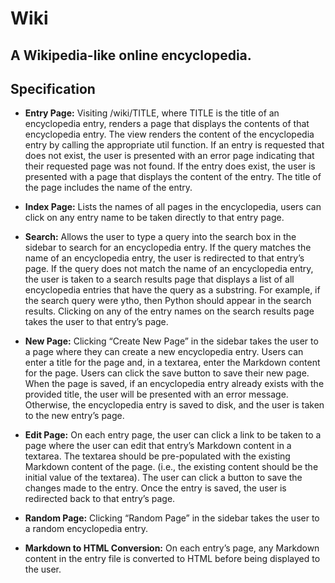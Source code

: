 # Wiki
A Wikipedia-like online encyclopedia.
---
## Specification
- **Entry Page:** Visiting /wiki/TITLE, where TITLE is the title of an encyclopedia entry, renders a page that displays the contents of that encyclopedia entry.
The view renders the content of the encyclopedia entry by calling the appropriate util function.
If an entry is requested that does not exist, the user is presented with an error page indicating that their requested page was not found.
If the entry does exist, the user is presented with a page that displays the content of the entry. The title of the page includes the name of the entry.

- **Index Page:** Lists the names of all pages in the encyclopedia, users can click on any entry name to be taken directly to that entry page.

- **Search:** Allows the user to type a query into the search box in the sidebar to search for an encyclopedia entry. If the query matches the name of an encyclopedia entry, the user is redirected to that entry’s page. If the query does not match the name of an encyclopedia entry, the user is taken to a search results page that displays a list of all encyclopedia entries that have the query as a substring. For example, if the search query were ytho, then Python should appear in the search results. Clicking on any of the entry names on the search results page takes the user to that entry’s page.

- **New Page:** Clicking “Create New Page” in the sidebar takes the user to a page where they can create a new encyclopedia entry.
Users can enter a title for the page and, in a textarea, enter the Markdown content for the page.
Users can click the save button to save their new page.
When the page is saved, if an encyclopedia entry already exists with the provided title, the user will be presented with an error message.
Otherwise, the encyclopedia entry is saved to disk, and the user is taken to the new entry’s page.

- **Edit Page:** On each entry page, the user can click a link to be taken to a page where the user can edit that entry’s Markdown content in a textarea.
The textarea should be pre-populated with the existing Markdown content of the page. (i.e., the existing content should be the initial value of the textarea).
The user can click a button to save the changes made to the entry.
Once the entry is saved, the user is redirected back to that entry’s page.

- **Random Page:** Clicking “Random Page” in the sidebar takes the user to a random encyclopedia entry.

- **Markdown to HTML Conversion:** On each entry’s page, any Markdown content in the entry file is converted to HTML before being displayed to the user.

